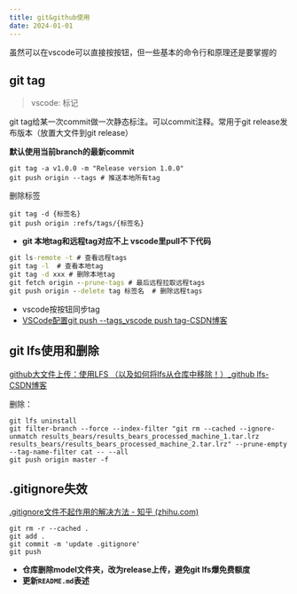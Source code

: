 ```yaml
---
title: git&github使用
date: 2024-01-01
---
```


虽然可以在vscode可以直接按按钮，但一些基本的命令行和原理还是要掌握的

## git tag

> vscode: 标记

git tag给某一次commit做一次静态标注。可以commit注释。常用于git release发布版本（放置大文件到git release）

**默认使用当前branch的最新commit**

```
git tag -a v1.0.0 -m "Release version 1.0.0" 
git push origin --tags # 推送本地所有tag
```
删除标签

```
git tag -d {标签名}
git push origin :refs/tags/{标签名}
```

- **git 本地tag和远程tag对应不上 vscode里pull不下代码**

```cmd
git ls-remote -t # 查看远程tags                 
git tag -l  # 查看本地tag
git tag -d xxx # 删除本地tag
git fetch origin --prune-tags # 最后远程拉取远程tags   
git push origin --delete tag 标签名  # 删除远程tags
```

- vscode按按钮同步tag
- [VSCode配置git push --tags_vscode push tag-CSDN博客](https://blog.csdn.net/u010214511/article/details/127030248)

## git lfs使用和删除

[github大文件上传：使用LFS （以及如何将lfs从仓库中移除！）_github lfs-CSDN博客](https://blog.csdn.net/weixin_39278265/article/details/121103819)

删除：

```
git lfs uninstall
git filter-branch --force --index-filter "git rm --cached --ignore-unmatch results_bears/results_bears_processed_machine_1.tar.lrz results_bears/results_bears_processed_machine_2.tar.lrz" --prune-empty --tag-name-filter cat -- --all
git push origin master -f 
```

## .gitignore失效

[.gitignore文件不起作用的解决方法 - 知乎 (zhihu.com)](https://zhuanlan.zhihu.com/p/334908553)

```
git rm -r --cached .
git add .
git commit -m 'update .gitignore'
git push
```

- **仓库删除model文件夹，改为release上传，避免git lfs爆免费额度**
- **更新`README.md`表述**
